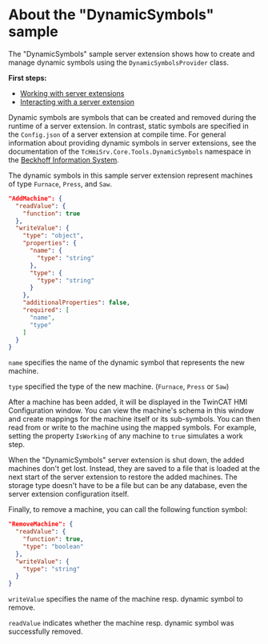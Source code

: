 # About the "DynamicSymbols" sample

The "DynamicSymbols" sample server extension shows how to create and manage dynamic symbols using the `DynamicSymbolsProvider` class.

**First steps:**

- [Working with server extensions](../../resources/WorkingWithServerExtensions.md)
- [Interacting with a server extension](../../resources/InteractingWithServerExtensions.md)

Dynamic symbols are symbols that can be created and removed during the runtime of a server extension.
In contrast, static symbols are specified in the `Config.json` of a server extension at compile time.
For general information about providing dynamic symbols in server extensions, see the documentation
of the `TcHmiSrv.Core.Tools.DynamicSymbols` namespace in the
[Beckhoff Information System](https://infosys.beckhoff.com/index.php?content=../content/1031/te2000_tc3_hmi_engineering/3864419211.html).

The dynamic symbols in this sample server extension represent machines of type `Furnace`, `Press`, and `Saw`.

```json
"AddMachine": {
  "readValue": {
    "function": true
  },
  "writeValue": {
    "type": "object",
    "properties": {
      "name": {
        "type": "string"
      },
      "type": {
        "type": "string"
      }
    },
    "additionalProperties": false,
    "required": [
      "name",
      "type"
    ]
  }
}
```

`name` specifies the name of the dynamic symbol that represents the new machine.

`type` specified the type of the new machine. (`Furnace`, `Press` or `Saw`)

After a machine has been added, it will be displayed in the TwinCAT HMI Configuration window.
You can view the machine's schema in this window and create mappings for the machine itself or its sub-symbols.
You can then read from or write to the machine using the mapped symbols.
For example, setting the property `IsWorking` of any machine to `true` simulates a work step.

When the "DynamicSymbols" server extension is shut down, the added machines don't get lost. Instead, they
are saved to a file that is loaded at the next start of the server extension to restore the added machines.
The storage type doesn't have to be a file but can be any database, even the server
extension configuration itself.

Finally, to remove a machine, you can call the following function symbol:

```json
"RemoveMachine": {
  "readValue": {
    "function": true,
    "type": "boolean"
  },
  "writeValue": {
    "type": "string"
  }
}
```

`writeValue` specifies the name of the machine resp. dynamic symbol to remove.

`readValue` indicates whether the machine resp. dynamic symbol was successfully removed.
